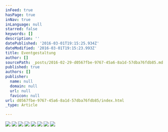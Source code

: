 ```yaml
---
inFeed: true
hasPage: true
inNav: true
inLanguage: null
starred: false
keywords: []
description: ''
datePublished: '2016-03-01T19:15:25.934Z'
dateModified: '2016-03-01T19:15:23.993Z'
title: Eventgestaltung
author: []
sourcePath: _posts/2016-02-29-d0567fbe-9767-45a6-8a1d-57dba76fdb85.md
published: true
authors: []
publisher:
  name: null
  domain: null
  url: null
  favicon: null
url: d0567fbe-9767-45a6-8a1d-57dba76fdb85/index.html
_type: Article

---
```

![](https://the-grid-user-content.s3-us-west-2.amazonaws.com/42b1dbe2-ed3c-4026-95b9-1e77046f88a7.jpg)
![](https://the-grid-user-content.s3-us-west-2.amazonaws.com/a2be8e83-8f4c-48be-a455-88070094105f.jpg)
![](https://the-grid-user-content.s3-us-west-2.amazonaws.com/eec60794-844b-48f5-a9c6-eae2aa5377c0.jpg)
![](https://the-grid-user-content.s3-us-west-2.amazonaws.com/471228fa-0d1a-452f-a47a-38c3b25d84d4.jpg)
![](https://the-grid-user-content.s3-us-west-2.amazonaws.com/039c063b-ea39-4541-8abe-3666c543c857.jpg)
![](https://the-grid-user-content.s3-us-west-2.amazonaws.com/79df5199-43b0-4922-9e19-d0f65b567e0d.jpg)
![](https://the-grid-user-content.s3-us-west-2.amazonaws.com/c07913c9-08ad-4724-80a5-8760c6ab29fb.jpg)
![](https://the-grid-user-content.s3-us-west-2.amazonaws.com/d863a0f1-85a8-4db0-8780-ee57e0601f07.jpg)